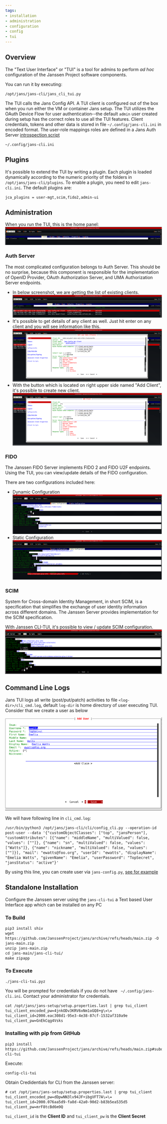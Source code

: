 ```yaml
---
tags:
- installation
- administration
- configuration
- config
- tui
---
```


## Overview

The "Text User Interface" or "TUI" is a tool for admins to perform *ad
hoc* configuration of the Janssen Project software components.

You can run it by executing:

```
/opt/jans/jans-cli/jans_cli_tui.py

```

The TUI calls the Jans Config API. A TUI client is configured out of the
box when you run either the VM or container Jans setup. The TUI utilizes the
OAuth Device Flow for user authentication--the default `admin` user created
during setup has the correct roles to use all the TUI features. Client
credentials, tokens and other data is stored in file `~/.config/jans-cli.ini` in
encoded format. The user-role mappings roles are defined in a Jans Auth Server
[introspection script](https://github.com/JanssenProject/jans/blob/main/docs/script-catalog/introspection/introspection-role-based-scope/introspection_role_based_scope.py)

```
~/.config/jans-cli.ini
```

## Plugins

It's possible to extend the TUI by writing a plugin. Each plugin is loaded
dynamically according to the numeric priority of the folders in
`/opt/jans/jans-cli/plugins`. To enable a plugin, you need to edit
`jans-cli.ini`. The default plugins are:

```
jca_plugins = user-mgt,scim,fido2,admin-ui

```

## Administration

When you run the TUI, this is the home panel:
![image](../../../assets/Jans_TUI_Main_panel.png)

### Auth Server

The most complicated configuration belongs to Auth Server. This should be no
surprise, because this component is responsible for the implementation of
OpenID Provider, OAuth Authorization Server, and UMA Authorization Server
endpoints.

- In below screenshot, we are getting the list of existing clients. ![image](../../../assets/Jans_TUI_Auth_Server_Get_client_list.png)
- It's possible to get details of any client as well. Just hit enter on any client and  you will see information like this. ![image](../../../assets/Jans_TUI_Auth_Server_Client_detail.png)
- With the button which is located on right upper side named "Add Client", it's possible to create new client. ![image](../../../assets/Jans_TUI_Auth_Server_Add_new_client.png)

### FIDO

The Janssen FIDO Server implements FIDO 2 and FIDO U2F endpoints. Using the
TUI, you can view/update details of the FIDO configuration.

There are two configurations included here:

- Dynamic Configuration ![image](../../../assets/Jans_TUI_Fido_Dynamic_Configuration.png)
- Static Configuration ![image](../../../assets/Jans_TUI_Fido_Static_Configuration.png)

### SCIM

System for Cross-domain Identity Management, in short SCIM, is a specification
that simplifies the exchange of user identity information across different
domains. The Janssen Server provides implementation for the SCIM specification.

With Janssen CLI-TUI, it's possible to view / update SCIM configuration. ![image](../../../assets/Janssen_TUI_SCIM_1.png)

## Command Line Logs
Jans TUI logs all write (post/put/patch) activities to file `<log-dir>/cli_cmd.log`, default `log-dir` is home directory 
of user executing TUI. Consider that we create a user as below

![](../../../assets/jans-tui-create-user.png)

We will have following line in `cli_cmd.log`:

```
/usr/bin/python3 /opt/jans/jans-cli/cli/config_cli.py --operation-id post-user --data '{"customObjectClasses": ["top", "jansPerson"], "customAttributes": [{"name": "middleName", "multiValued": false, "values": [""]}, {"name": "sn", "multiValued": false, "values": ["Watts"]}, {"name": "nickname", "multiValued": false, "values": [""]}], "mail": "ewatts@foo.org", "userId": "ewatts", "displayName": "Emelia Watts", "givenName": "Emelia", "userPassword": "TopSecret", "jansStatus": "active"}'
```

By using this line, you can create user via `jans-config.py`, [see for example](../jans-cli/cli-using-command-line-log.md)


## Standalone Installation

Configure the Janssen server using the `jans-cli-tui` a Text based User Interface app which can be installed on any PC

### To Build
```
pip3 install shiv
wget https://github.com/JanssenProject/jans/archive/refs/heads/main.zip -O jans-main.zip
unzip jans-main.zip
cd jans-main/jans-cli-tui/
make zipapp
```

### To Execute

```
./jans-cli-tui.pyz
```

You will be prompted for credentials if you do not have ` ~/.config/jans-cli.ini`. 
Contact your administrator for credentials.

```
cat /opt/jans/jans-setup/setup.properties.last | grep tui_client
tui_client_encoded_pw=4jnkODv3KRV6xNm1oGQ8+g\=\=
tui_client_id=2000.eac308d1-95e3-4e38-87cf-1532af310a9e
tui_client_pw=GnEkCqg4Vsks
```

### Installing with pip from GitHub

```
pip3 install https://github.com/JanssenProject/jans/archive/refs/heads/main.zip#subdirectory=jans-cli-tui
```

Execute:

```
config-cli-tui
```

Obtain Credidentials for CLI from the Janssen server:

```
# cat /opt/jans/jans-setup/setup.properties.last | grep tui_client
tui_client_encoded_pw=dDpwNN3lv94JF+ibgVFT7A\=\=
tui_client_id=2000.076aa5d9-fa8d-42a0-90d2-b83b5ea535d5
tui_client_pw=mrF8tcBd6m9Q
```

`tui_client_id` is the **Client ID** and `tui_client_pw` is the **Client Secret**

